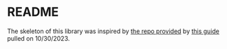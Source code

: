# README

The skeleton of this library was inspired by [the repo provided](/docs/attribution/go-lib/README.md) by [this guide](https://scriptable.com/how-to-create-a-go-package-golang/) pulled on 10/30/2023.
